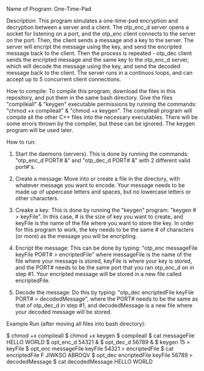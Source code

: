Name of Program: One-Time-Pad

Description: This program simulates a one-time-pad encryption and decryption between a server and a client. The otp_enc_d server opens
a socket for listening on a port, and the otp_enc client connects to the server on the port. Then, the client sends a message 
and a key to the server. The server will encript the message using the key, and send the encripted message back to the client. 
Then the process is repeated - otp_dec client sends the encripted message and the same key to the otp_enc_d server, which will decode
the message using the key, and send the decoded message back to the client. The server runs in a continuos loops, and can 
accept up to 5 concurrent client connections.

How to compile: To compile this program, download the files in this repository, and put them in the same bash directory. Give the files
"compileall" & "keygen" executable permissions by running the commands: "chmod +x compileall" & "chmod +x keygen". The compileall 
program will compile all the other C++ files into the necessary executables. There will be some errors thrown by the compiler, 
but these can be ignored. The keygen program will be used later.

How to run:
1. Start the daemons (servers). This is done by running the commands:
  "otp_enc_d PORT# &" and "otp_dec_d PORT# &" with 2 different valid port#'s.

2. Create a message: Move into or create a file in the directory, with whatever message you want to encode. Your message needs
to be made up of uppercase letters and spaces, but no lowercase letters or other characters.

3. Creake a key: This is done by running the "keygen" program: "keygen # > keyFile". In this case, # is the size of key you want to
create, and keyFile is the name of the file where you want to store the key. In order for this program to work, the key needs to be
the same # of characters (or more) as the message you will be encripting.

4. Encript the message: This can be done by typing: "otp_enc messageFile keyFile PORT# > encriptedFile" where messageFile is the name 
of the file where your message is stored, keyFile is where your key is stored, and the PORT# needs to be the same port that you 
ran otp_enc_d on in step #1. Your encripted message will be stored in a new file called encriptedFile.

5. Decode the message: Do this by typing: "otp_dec encriptedFile keyFile PORT# > decodedMessage", where the PORT# needs to be the same
as that of otp_dec_d in step #1, and decodedMessage is a new file where your decoded message will be stored.

Example Run (after moving all files into bash directory):

$ chmod +x compileall
$ chmod +x keygen
$ compileall
$ cat messageFile
HELLO WORLD
$ opt_enc_d 54321 &
$ opt_dec_d 56789 &
$ keygen 15 > keyFile
$ opt_enc messageFile keyFile 54321 > encriptedFile
$ cat encriptedFile
F JIWKSO ABROQV
$ opt_dec encriptedFile keyFile 56789 > decodedMessage
$ cat decodedMessage
HELLO WORLD
